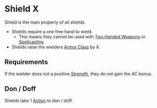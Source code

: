 # Shield X

Shield is the main property of all shields.

- Shields require a one free hand to wield.
	- This means they cannot be used with [Two Handed Weapons](../Weapon%20Properties/Two%20Handed%20Property.md) or [Spellcasting](../../Magic/Spellcasting/Spellcasting.md).
- Shields raise the wielders [Armor Class](../../Player%20Characters/Derived%20Statistics/Armor%20Class.md) by X.

## Requirements

If the wielder does not a positive [Strength](../../Player%20Characters/The%20Ability%20Scores/Strength.md), they do not gain the AC bonus.

## Don / Doff

Shields take 1 [Action](../../Game%20Procedures/Core%20Procedures/Action.md) to don / doff.
